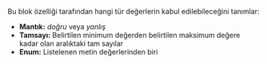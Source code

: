 Bu blok özelliği tarafından hangi tür değerlerin kabul edilebileceğini tanımlar:

- **Mantık:** _doğru_ veya _yanlış_
- **Tamsayı:** Belirtilen minimum değerden belirtilen maksimum değere kadar olan aralıktaki tam sayılar
- **Enum:** Listelenen metin değerlerinden biri